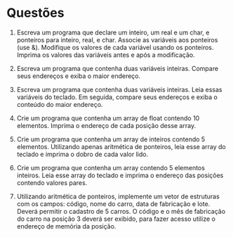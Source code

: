 # Questões

1. Escreva um programa que declare um inteiro, um real e um char, e ponteiros para inteiro,
real, e char. Associe as variáveis aos ponteiros (use &). Modifique os valores de cada
variável usando os ponteiros. Imprima os valores das variáveis antes e após a modificação.

2. Escreva um programa que contenha duas variáveis inteiras. Compare seus endereços e
exiba o maior endereço.

3. Escreva um programa que contenha duas variáveis inteiras. Leia essas variáveis do
teclado. Em seguida, compare seus endereços e exiba o conteúdo do maior endereço.

4. Crie um programa que contenha um array de float contendo 10 elementos. Imprima o
endereço de cada posição desse array.

5. Crie um programa que contenha um array de inteiros contendo 5 elementos. Utilizando
apenas aritmética de ponteiros, leia esse array do teclado e imprima o dobro de cada valor
lido.

6. Crie um programa que contenha um array contendo 5 elementos inteiros. Leia esse array
do teclado e imprima o endereço das posições contendo valores pares.

7. Utilizando aritmética de ponteiros, implemente um vetor de estruturas com os campos: código,
nome do carro, data de fabricação e lote. Deverá permitir o cadastro de 5 carros. O código e o mês de fabricação do carro na posição 3 deverá ser exibido, para fazer acesso utilize o endereço de memória da posição.